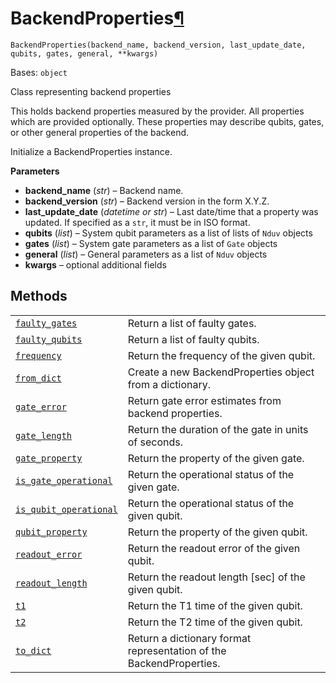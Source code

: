 # BackendProperties[¶](#backendproperties "Permalink to this headline")

<span id="undefined" />

`BackendProperties(backend_name, backend_version, last_update_date, qubits, gates, general, **kwargs)`

Bases: `object`

Class representing backend properties

This holds backend properties measured by the provider. All properties which are provided optionally. These properties may describe qubits, gates, or other general properties of the backend.

Initialize a BackendProperties instance.

**Parameters**

*   **backend\_name** (*str*) – Backend name.
*   **backend\_version** (*str*) – Backend version in the form X.Y.Z.
*   **last\_update\_date** (*datetime or str*) – Last date/time that a property was updated. If specified as a `str`, it must be in ISO format.
*   **qubits** (*list*) – System qubit parameters as a list of lists of `Nduv` objects
*   **gates** (*list*) – System gate parameters as a list of `Gate` objects
*   **general** (*list*) – General parameters as a list of `Nduv` objects
*   **kwargs** – optional additional fields

## Methods

|                                                                                                                                                                                                                          |                                                                     |
| ------------------------------------------------------------------------------------------------------------------------------------------------------------------------------------------------------------------------ | ------------------------------------------------------------------- |
| [`faulty_gates`](qiskit.providers.models.BackendProperties.faulty_gates#qiskit.providers.models.BackendProperties.faulty_gates "qiskit.providers.models.BackendProperties.faulty_gates")                                 | Return a list of faulty gates.                                      |
| [`faulty_qubits`](qiskit.providers.models.BackendProperties.faulty_qubits#qiskit.providers.models.BackendProperties.faulty_qubits "qiskit.providers.models.BackendProperties.faulty_qubits")                             | Return a list of faulty qubits.                                     |
| [`frequency`](qiskit.providers.models.BackendProperties.frequency#qiskit.providers.models.BackendProperties.frequency "qiskit.providers.models.BackendProperties.frequency")                                             | Return the frequency of the given qubit.                            |
| [`from_dict`](qiskit.providers.models.BackendProperties.from_dict#qiskit.providers.models.BackendProperties.from_dict "qiskit.providers.models.BackendProperties.from_dict")                                             | Create a new BackendProperties object from a dictionary.            |
| [`gate_error`](qiskit.providers.models.BackendProperties.gate_error#qiskit.providers.models.BackendProperties.gate_error "qiskit.providers.models.BackendProperties.gate_error")                                         | Return gate error estimates from backend properties.                |
| [`gate_length`](qiskit.providers.models.BackendProperties.gate_length#qiskit.providers.models.BackendProperties.gate_length "qiskit.providers.models.BackendProperties.gate_length")                                     | Return the duration of the gate in units of seconds.                |
| [`gate_property`](qiskit.providers.models.BackendProperties.gate_property#qiskit.providers.models.BackendProperties.gate_property "qiskit.providers.models.BackendProperties.gate_property")                             | Return the property of the given gate.                              |
| [`is_gate_operational`](qiskit.providers.models.BackendProperties.is_gate_operational#qiskit.providers.models.BackendProperties.is_gate_operational "qiskit.providers.models.BackendProperties.is_gate_operational")     | Return the operational status of the given gate.                    |
| [`is_qubit_operational`](qiskit.providers.models.BackendProperties.is_qubit_operational#qiskit.providers.models.BackendProperties.is_qubit_operational "qiskit.providers.models.BackendProperties.is_qubit_operational") | Return the operational status of the given qubit.                   |
| [`qubit_property`](qiskit.providers.models.BackendProperties.qubit_property#qiskit.providers.models.BackendProperties.qubit_property "qiskit.providers.models.BackendProperties.qubit_property")                         | Return the property of the given qubit.                             |
| [`readout_error`](qiskit.providers.models.BackendProperties.readout_error#qiskit.providers.models.BackendProperties.readout_error "qiskit.providers.models.BackendProperties.readout_error")                             | Return the readout error of the given qubit.                        |
| [`readout_length`](qiskit.providers.models.BackendProperties.readout_length#qiskit.providers.models.BackendProperties.readout_length "qiskit.providers.models.BackendProperties.readout_length")                         | Return the readout length \[sec] of the given qubit.                |
| [`t1`](qiskit.providers.models.BackendProperties.t1#qiskit.providers.models.BackendProperties.t1 "qiskit.providers.models.BackendProperties.t1")                                                                         | Return the T1 time of the given qubit.                              |
| [`t2`](qiskit.providers.models.BackendProperties.t2#qiskit.providers.models.BackendProperties.t2 "qiskit.providers.models.BackendProperties.t2")                                                                         | Return the T2 time of the given qubit.                              |
| [`to_dict`](qiskit.providers.models.BackendProperties.to_dict#qiskit.providers.models.BackendProperties.to_dict "qiskit.providers.models.BackendProperties.to_dict")                                                     | Return a dictionary format representation of the BackendProperties. |
